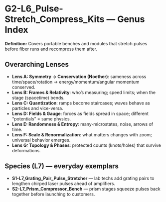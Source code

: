 # G2-L6_Pulse-Stretch_Compress_Kits — Genus Index
**Definition:** Covers portable benches and modules that stretch pulses before fiber runs and recompress them after.

## Overarching Lenses

- **Lens A: Symmetry -> Conservation (Noether)**: sameness across time/space/rotation → energy/momentum/angular momentum conserved.
- **Lens B: Frames & Relativity**: who’s measuring; speed limits; when the stage (spacetime) bends.
- **Lens C: Quantization**: ramps become staircases; waves behave as particles and vice-versa.
- **Lens D: Fields & Gauge**: forces as fields spread in space; different “potentials” = same physics.
- **Lens E: Randomness & Entropy**: many-microstates, noise, arrows of time.
- **Lens F: Scale & Renormalization**: what matters changes with zoom; universal behavior emerges.
- **Lens G: Topology & Phases**: protected counts (knots/holes) that survive deformations.

## Species (L7) — everyday exemplars
- **S1-L7_Grating_Pair_Pulse_Stretcher** — lab techs add grating pairs to lengthen chirped laser pulses ahead of amplifiers.
- **S2-L7_Prism_Compressor_Bench** — prism stages squeeze pulses back together before launching to customers.

